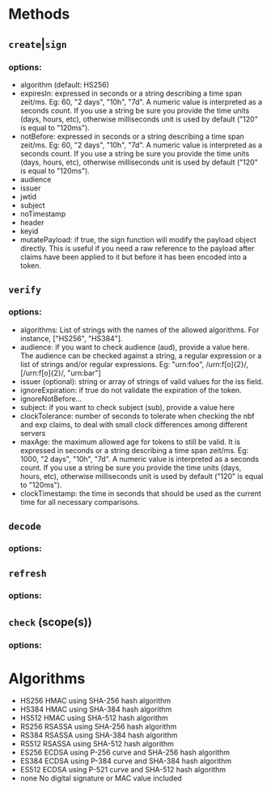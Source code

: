 # Methods

## `create`|`sign`

### options:

* algorithm (default: HS256)
* expiresIn: expressed in seconds or a string describing a time span zeit/ms. Eg: 60, "2 days", "10h", "7d". A numeric value is interpreted as a seconds count. If you use a string be sure you provide the time units (days, hours, etc), otherwise milliseconds unit is used by default ("120" is equal to "120ms").
* notBefore: expressed in seconds or a string describing a time span zeit/ms. Eg: 60, "2 days", "10h", "7d". A numeric value is interpreted as a seconds count. If you use a string be sure you provide the time units (days, hours, etc), otherwise milliseconds unit is used by default ("120" is equal to "120ms").
* audience
* issuer
* jwtid
* subject
* noTimestamp
* header
* keyid
* mutatePayload: if true, the sign function will modify the payload object directly. This is useful if you need a raw reference to the payload after claims have been applied to it but before it has been encoded into a token.

## `verify`

### options:

* algorithms: List of strings with the names of the allowed algorithms. For instance, ["HS256", "HS384"].
* audience: if you want to check audience (aud), provide a value here. The audience can be checked against a string, a regular expression or a list of strings and/or regular expressions. Eg: "urn:foo", /urn:f[o]{2}/, [/urn:f[o]{2}/, "urn:bar"]
* issuer (optional): string or array of strings of valid values for the iss field.
* ignoreExpiration: if true do not validate the expiration of the token.
* ignoreNotBefore...
* subject: if you want to check subject (sub), provide a value here
* clockTolerance: number of seconds to tolerate when checking the nbf and exp claims, to deal with small clock differences among different servers
* maxAge: the maximum allowed age for tokens to still be valid. It is expressed in seconds or a string describing a time span zeit/ms. Eg: 1000, "2 days", "10h", "7d". A numeric value is interpreted as a seconds count. If you use a string be sure you provide the time units (days, hours, etc), otherwise milliseconds unit is used by default ("120" is equal to "120ms").
* clockTimestamp: the time in seconds that should be used as the current time for all necessary comparisons.

## `decode`

### options:

## `refresh`

### options:

## `check` (scope(s))

### options:

# Algorithms

* HS256 HMAC using SHA-256 hash algorithm
* HS384 HMAC using SHA-384 hash algorithm
* HS512 HMAC using SHA-512 hash algorithm
* RS256 RSASSA using SHA-256 hash algorithm
* RS384 RSASSA using SHA-384 hash algorithm
* RS512 RSASSA using SHA-512 hash algorithm
* ES256 ECDSA using P-256 curve and SHA-256 hash algorithm
* ES384 ECDSA using P-384 curve and SHA-384 hash algorithm
* ES512 ECDSA using P-521 curve and SHA-512 hash algorithm
* none No digital signature or MAC value included
